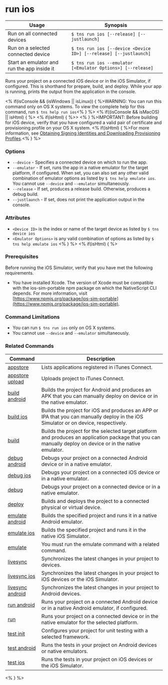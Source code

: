 run ios
==========

Usage | Synopsis
---|---
Run on all connected devices | `$ tns run ios [--release] [--justlaunch]`
Run on a selected connected device | `$ tns run ios [--device <Device ID>] [--release] [--justlaunch]`
Start an emulator and run the app inside it | `$ tns run ios --emulator [<Emulator Options>] [--release]`

Runs your project on a connected iOS device or in the iOS Simulator, if configured. This is shorthand for prepare, build, and deploy. While your app is running, prints the output from the application in the console.

<% if(isConsole && (isWindows || isLinux)) { %>WARNING: You can run this command only on OS X systems. To view the complete help for this command, run `$ tns help run ios`<% } %>
<% if((isConsole && isMacOS) || isHtml) { %>
<% if(isHtml) { %>> <% } %>IMPORTANT: Before building for iOS device, verify that you have configured a valid pair of certificate and provisioning profile on your OS X system. <% if(isHtml) { %>For more information, see [Obtaining Signing Identities and Downloading Provisioning Profiles](https://developer.apple.com/library/mac/recipes/xcode_help-accounts_preferences/articles/obtain_certificates_and_provisioning_profiles.html).<% } %>

### Options
* `--device` - Specifies a connected device on which to run the app.
* `--emulator` - If set, runs the app in a native emulator for the target platform, if configured. When set, you can also set any other valid combination of emulator options as listed by `$ tns help emulate ios`. You cannot use `--device` and `--emulator` simultaneously.
* `--release` - If set, produces a release build. Otherwise, produces a debug build.
* `--justlaunch` - If set, does not print the application output in the console.

### Attributes
* `<Device ID>` is the index or name of the target device as listed by `$ tns device ios`
* `<Emulator Options>` is any valid combination of options as listed by `$ tns help emulate ios`
<% } %>
<% if(isHtml) { %>
### Prerequisites
Before running the iOS Simulator, verify that you have met the following requirements.
* You have installed Xcode. The version of Xcode must be compatible with the ios-sim-portable npm package on which the  NativeScript CLI depends. For more information, visit [https://www.npmjs.org/package/ios-sim-portable](https://www.npmjs.org/package/ios-sim-portable).

### Command Limitations

* You can run `$ tns run ios` only on OS X systems.
* You cannot use `--device` and `--emulator` simultaneously.

### Related Commands

Command | Description
----------|----------
[appstore](../../publishing/appstore.html) | Lists applications registered in iTunes Connect.
[appstore upload](../../publishing/appstore-upload.html) | Uploads project to iTunes Connect.
[build android](build-android.html) | Builds the project for Android and produces an APK that you can manually deploy on device or in the native emulator.
[build ios](build-ios.html) | Builds the project for iOS and produces an APP or IPA that you can manually deploy in the iOS Simulator or on device, respectively.
[build](build.html) | Builds the project for the selected target platform and produces an application package that you can manually deploy on device or in the native emulator.
[debug android](debug-android.html) | Debugs your project on a connected Android device or in a native emulator.
[debug ios](debug-ios.html) | Debugs your project on a connected iOS device or in a native emulator.
[debug](debug.html) | Debugs your project on a connected device or in a native emulator.
[deploy](deploy.html) | Builds and deploys the project to a connected physical or virtual device.
[emulate android](emulate-android.html) | Builds the specified project and runs it in a native Android emulator.
[emulate ios](emulate-ios.html) | Builds the specified project and runs it in the native iOS Simulator.
[emulate](emulate.html) | You must run the emulate command with a related command.
[livesync](livesync.html) | Synchronizes the latest changes in your project to devices.
[livesync ios](livesync-ios.html) | Synchronizes the latest changes in your project to iOS devices or the iOS Simulator.
[livesync android](livesync-android.html) | Synchronizes the latest changes in your project to Android devices.
[run android](run-android.html) | Runs your project on a connected Android device or in a native Android emulator, if configured.
[run](run.html) | Runs your project on a connected device or in the native emulator for the selected platform.
[test init](test-init.html) | Configures your project for unit testing with a selected framework.
[test android](test-android.html) | Runs the tests in your project on Android devices or native emulators.
[test ios](test-ios.html) | Runs the tests in your project on iOS devices or the iOS Simulator.
<% } %>